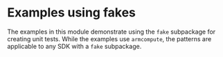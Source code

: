 # Examples using fakes

The examples in this module demonstrate using the `fake` subpackage for creating unit tests.
While the examples use `armcompute`, the patterns are applicable to any SDK with a `fake` subpackage.
